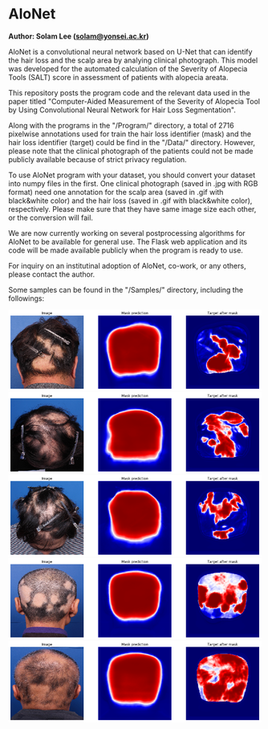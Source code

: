 # AloNet

<B>Author: Solam Lee (solam@yonsei.ac.kr)</B>

AloNet is a convolutional neural network based on U-Net that can identify the hair loss and the scalp area by analying clinical photograph. This model was developed for the automated calculation of the Severity of Alopecia Tools (SALT) score in assessment of patients with alopecia areata.

This repository posts the program code and the relevant data used in the paper titled "Computer-Aided Measurement of the Severity of Alopecia Tool by Using Convolutional Neural Network for Hair Loss Segmentation".

Along with the programs in the "/Program/" directory, a total of 2716 pixelwise annotations used for train the hair loss identifier (mask) and the hair loss identifier (target) could be find in the "/Data/" directory. However, please note that the clinical photograph of the patients could not be made publicly available because of strict privacy regulation.

To use AloNet program with your dataset, you should convert your dataset into numpy files in the first. One clinical photograph (saved in .jpg with RGB format) need one annotation for the scalp area (saved in .gif with black&white color) and the hair loss (saved in .gif with black&white color), respectively. Please make sure that they have same image size each other, or the conversion will fail.

We are now currently working on several postprocessing algorithms for AloNet to be available for general use. The Flask web application and its code will be made available publicly when the program is ready to use.

For inquiry on an institutinal adoption of AloNet, co-work, or any others, please contact the author.

Some samples can be found in the "/Samples/" directory, including the followings:

![Sample](/Samples/sample1.png)
![Sample](/Samples/sample4.png)
![Sample](/Samples/sample7.png)
![Sample](/Samples/sample10.png)
![Sample](/Samples/sample40.png)
